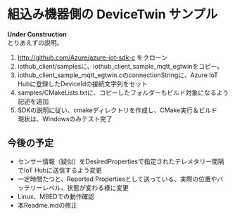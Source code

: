 # 組込み機器側の DeviceTwin サンプル 
**Under Construction**  
とりあえずの説明。  
1. http://github.com/Azure/azure-iot-sdk-c をクローン  
2. iothub_client/samplesに、iothub_client_sample_mqtt_egtwinをコピー。  
3. iothub_client_sample_mqtt_egtwin.cのconnectionStringに、Azure IoT Hubに登録したDeviceIdの接続文字列をセット  
4. samples/CMakeLists.txtに、コピーしたフォルダーもビルド対象になるよう記述を追加  
5. SDKの説明に従い、cmakeディレクトリを作成し、CMake実行＆ビルド  
現状は、Windowsのみテスト完了  

## 今後の予定 
- センサー情報（疑似）をDesiredPropertiesで指定されたテレメタリー間隔でIoT Hubに送信するよう変更 
- 一定時間たつと、Reported Propertiesとして送っている、実際の位置やバッテリーレベル、状態が変わる様に変更 
- Linux、MBEDでの動作確認 
- 本Readme.mdの修正 
